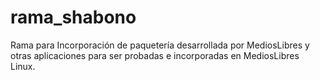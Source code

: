 # rama_shabono
Rama para Incorporación de paquetería desarrollada por MediosLibres y otras aplicaciones para ser probadas e incorporadas en MediosLibres Linux.
